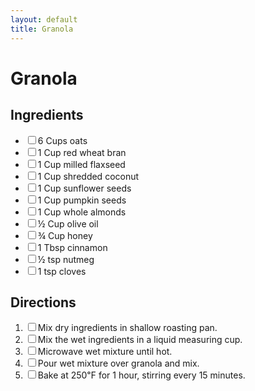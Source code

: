 ```yaml
---
layout: default
title: Granola
---
```


<h1>Granola</h1>

<section class="ingredients">
<h2>Ingredients</h2>
<ul class="ingredient-list">
<li><label><input type="checkbox">6 Cups oats</label></li>
<li><label><input type="checkbox">1 Cup red wheat bran</label></li>
<li><label><input type="checkbox">1 Cup milled flaxseed</label></li>
<li><label><input type="checkbox">1 Cup shredded coconut</label></li>
<li><label><input type="checkbox">1 Cup sunflower seeds</label></li>
<li><label><input type="checkbox">1 Cup pumpkin seeds</label></li>
<li><label><input type="checkbox">1 Cup whole almonds</label></li>

<li><label><input type="checkbox">½ Cup olive oil</label></li>
<li><label><input type="checkbox">¾ Cup honey</label></li>
<li><label><input type="checkbox">1 Tbsp cinnamon</label></li>
<li><label><input type="checkbox">½ tsp nutmeg</label></li>
<li><label><input type="checkbox">1 tsp cloves</label></li>
</ul>
</div>

<section class="directions">
<h2>Directions</h2>
<ol class="direction-list">
<li><label><input type="checkbox">Mix dry ingredients in shallow roasting pan.</label></li>
<li><label><input type="checkbox">Mix the wet ingredients in a liquid measuring cup.</label></li>
<li><label><input type="checkbox">Microwave wet mixture until hot.</label></li>
<li><label><input type="checkbox">Pour wet mixture over granola and mix.</label></li>
<li><label><input type="checkbox">Bake at 250℉ for 1 hour, stirring every 15 minutes.</label></li>
</ol>
</section>
